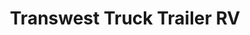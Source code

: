 ---
title: "Transwest Truck Trailer RV"
url: /frederick/transwest-truck-trailer-rv/
shop: Autohaus
---